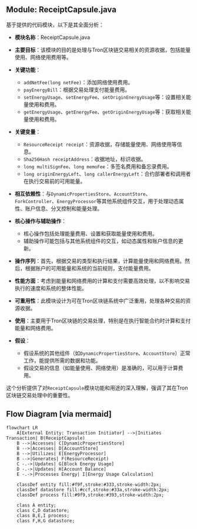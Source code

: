 ## Module: ReceiptCapsule.java
基于提供的代码模块，以下是其全面分析：

- **模块名称**：ReceiptCapsule.java

- **主要目标**：该模块的目的是处理与Tron区块链交易相关的资源收据，包括能量使用、网络使用费用等。

- **关键功能**：
  - `addNetFee(long netFee)`：添加网络使用费用。
  - `payEnergyBill`：根据交易处理支付能量费用。
  - `setEnergyUsage`、`setEnergyFee`、`setOriginEnergyUsage`等：设置相关能量使用和费用。
  - `getEnergyUsage`、`getEnergyFee`、`getOriginEnergyUsage`等：获取相关能量使用和费用。

- **关键变量**：
  - `ResourceReceipt receipt`：资源收据，存储能量使用、网络使用等信息。
  - `Sha256Hash receiptAddress`：收据地址，标识收据。
  - `long multiSignFee`、`long memoFee`：多签名费用和备忘录费用。
  - `long originEnergyLeft`、`long callerEnergyLeft`：合约部署者和调用者在执行交易前的可用能量。

- **相互依赖性**：与`DynamicPropertiesStore`、`AccountStore`、`ForkController`、`EnergyProcessor`等其他系统组件交互，用于处理动态属性、账户信息、分叉控制和能量处理。

- **核心操作与辅助操作**：
  - 核心操作包括处理能量费用、设置和获取能量使用和费用。
  - 辅助操作可能包括与其他系统组件的交互，如动态属性和账户信息的更新。

- **操作序列**：首先，根据交易的类型和执行结果，计算能量使用和网络费用。然后，根据账户的可用能量和系统的当前规则，支付能量费用。

- **性能方面**：考虑到能量和网络费用的计算和支付需要高效处理，以不影响交易执行的速度和系统的整体性能。

- **可重用性**：此模块设计为可在Tron区块链系统中广泛重用，处理各种交易的资源收据。

- **使用**：主要用于Tron区块链的交易处理，特别是在执行智能合约时计算和支付能量和网络费用。

- **假设**：
  - 假设系统的其他组件（如`DynamicPropertiesStore`、`AccountStore`）正常工作，能提供所需的数据和功能。
  - 假设交易的信息（如能量使用、网络使用）是准确的，可以用于计算费用。

这个分析提供了对`ReceiptCapsule`模块功能和用途的深入理解，强调了其在Tron区块链交易处理中的重要性。
## Flow Diagram [via mermaid]
```mermaid
flowchart LR
    A[External Entity: Transaction Initiator] -->|Initiates Transaction| B(ReceiptCapsule)
    B -->|Accesses| C[DynamicPropertiesStore]
    B -->|Accesses| D[AccountStore]
    B -->|Utilizes| E[EnergyProcessor]
    B -->|Generates| F(ResourceReceipt)
    C -.->|Updates| G[Block Energy Usage]
    D -.->|Updates| H[Account Balance]
    E -.->|Processes Energy| I[Energy Usage Calculation]

    classDef entity fill:#f9f,stroke:#333,stroke-width:2px;
    classDef datastore fill:#ccf,stroke:#33a,stroke-width:2px;
    classDef process fill:#9f9,stroke:#393,stroke-width:2px;

    class A entity;
    class C,D datastore;
    class B,E,I process;
    class F,H,G datastore;
```
